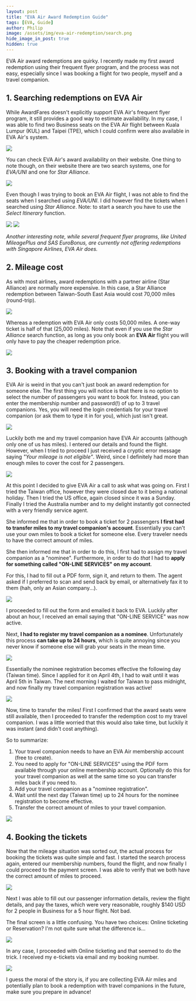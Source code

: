 ```yaml
---
layout: post
title: "EVA Air Award Redemption Guide"
tags: [EVA, Guide]
author: Philip
image: /assets/img/eva-air-redemption/search.png
hide_image_in_post: true
hidden: true
---
```


EVA Air award redemptions are quirky. I recently made my first award redemption using their frequent flyer program, and the process was not easy, especially since I was booking a flight for two people, myself and a travel companion.

## 1. Searching redemptions on EVA Air

While AwardFares doesn't explicitly support EVA Air's frequent flyer program, it still provides a good way to estimate availability. In my case, I was able to find two Business seats on the EVA Air flight between Kuala Lumpur (KUL) and Taipei (TPE), which I could confirm were also available in EVA Air's system.

<img src="/assets/img/eva-air-redemption/availability.png" />

You can check EVA Air's award availability on their website. One thing to note though, on their website there are two search systems, one for *EVA/UNI* and one for *Star Alliance*.

<img src="/assets/img/eva-air-redemption/star-alliance.png" />

Even though I was trying to book an EVA Air flight, I was not able to find the seats when I searched using *EVA/UNI*. I did however find the tickets when I searched using *Star Alliance*. Note: to start a search you have to use the *Select Itinerary* function.

<img src="/assets/img/eva-air-redemption/start.png" />

<img src="/assets/img/eva-air-redemption/flight-result.png" />

*Another interesting note, while several frequent flyer programs, like United MileagePlus and SAS EuroBonus, are currently not offering redemptions with Singapore Airlines, EVA Air does.*

## 2. Mileage cost

As with most airlines, award redemptions with a partner airline (Star Alliance) are normally more expensive. In this case, a Star Alliance redemption between Taiwan-South East Asia would cost 70,000 miles (round-trip).

<img src="/assets/img/eva-air-redemption/star-alliance-table.png" />

Whereas a redemption with EVA Air only costs 50,000 miles. A one-way ticket is half of that (25,000 miles). Note that even if you use the *Star Alliance* search function, as long as you only book an **EVA Air** flight you will only have to pay the cheaper redemption price.

<img src="/assets/img/eva-air-redemption/eva-table.png" />

## 3. Booking with a travel companion

EVA Air is weird in that you can't just book an award redemption for someone else. The first thing you will notice is that there is no option to select the number of passengers you want to book for. Instead, you can enter the membership number and password(!) of up to 3 travel companions. Yes, you will need the login credentials for your travel companion (or ask them to type it in for you), which just isn't great.

<img src="/assets/img/eva-air-redemption/travel-companions.png" />

Luckily both me and my travel companion have EVA Air accounts (although only one of us has miles). I entered our details and found the flight. However, when I tried to proceed I just received a cryptic error message saying *"Your mileage is not eligible"*. Weird, since I definitely had more than enough miles to cover the cost for 2 passengers.

<img src="/assets/img/eva-air-redemption/mileage-not-eligible.png" />

At this point I decided to give EVA Air a call to ask what was going on. First I tried the Taiwan office, however they were closed due to it being a national holiday. Then I tried the US office, again closed since it was a Sunday. Finally I tried the Australia number and to my delight instantly got connected with a very friendly service agent.

She informed me that in order to book a ticket for 2 passengers **I first had to transfer miles to my travel companion's account**. Essentially you can't use your own miles to book a ticket for someone else. Every traveler needs to have the correct amount of miles.

She then informed me that in order to do this, I first had to assign my travel companion as a "nominee". Furthermore, in order to do *that* I had to **apply for something called "ON-LINE SERVICES" on my account**.

For this, I had to fill out a PDF form, sign it, and return to them. The agent asked if I preferred to scan and send back by email, or alternatively fax it to them (hah, only an Asian company...).

<img src="/assets/img/eva-air-redemption/form.png" />

I proceeded to fill out the form and emailed it back to EVA. Luckily after about an hour, I received an email saying that "ON-LINE SERVICE" was now active.

Next, **I had to register my travel companion as a nominee**. Unfortunately this process **can take up to 24 hours**, which is quite annoying since you never know if someone else will grab your seats in the mean time.

<img src="/assets/img/eva-air-redemption/nominee-registration.png" />

Essentially the nominee registration becomes effective the following day (Taiwan time). Since I applied for it on April 4th, I had to wait until it was April 5th in Taiwan. The next morning I waited for Taiwan to pass midnight, and now finally my travel companion registration was active!

<img src="/assets/img/eva-air-redemption/nominee-effective.png" />

Now, time to transfer the miles! First I confirmed that the award seats were still available, then I proceeded to transfer the redemption cost to my travel companion. I was a little worried that this would also take time, but luckily it was instant (and didn't cost anything).

So to summarize:

1. Your travel companion needs to have an EVA Air membership account (free to create).
2. You need to apply for "ON-LINE SERVICES" using the PDF form available through your online membership account. Optionally do this for your travel companion as well at the same time so you can transfer miles back if you need to.
3. Add your travel companion as a "nominee registration".
4. Wait until the next day (Taiwan time) up to 24 hours for the nominee registration to become effective.
5. Transfer the correct amount of miles to your travel companion.

<img src="/assets/img/eva-air-redemption/transfer-miles.png" />

## 4. Booking the tickets

Now that the mileage situation was sorted out, the actual process for booking the tickets was quite simple and fast. I started the search process again, entered our membership numbers, found the flight, and now finally I could proceed to the payment screen. I was able to verify that we both have the correct amount of miles to proceed.

<img src="/assets/img/eva-air-redemption/mileage-deduction.png" />

Next I was able to fill out our passenger information details, review the flight details, and pay the taxes, which were very reasonable, roughly $140 USD for 2 people in Business for a 5 hour flight. Not bad.

The final screen is a little confusing. You have two choices: Online ticketing or Reservation? I'm not quite sure what the difference is...

<img src="/assets/img/eva-air-redemption/online-ticketing.png" />

In any case, I proceeded with Online ticketing and that seemed to do the trick. I received my e-tickets via email and my booking number.

<img src="/assets/img/eva-air-redemption/complete.png" />

I guess the moral of the story is, if you are collecting EVA Air miles and potentially plan to book a redemption with travel companions in the future, make sure you prepare in advance!
